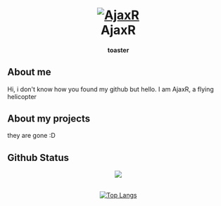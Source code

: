 <h1 align="center">
  <br>
  <a href=""><img src="https://media.discordapp.net/attachments/1033417340521554126/1071530546284470322/tartaglia-childe-genshin-impact-4k-wallpaper-uhdpaper.com-590e.jpg?width=1193&height=671" alt="AjaxR"></a>
  <br>
  AjaxR
  <br>
</h1>

<h4 align="center">toaster</h4>

## About me

Hi, i don't know how you found my github but hello. I am AjaxR, a flying helicopter


## About my projects

they are gone :D

## Github Status

<div align="center"><img src="https://github-readme-stats.vercel.app/api?username=AjaxR0&show_icons=true&count_private=true&hide_border=true" align="center" /></div>  
<br/>  
<div align="center">
<p><a href="https://github.com/AjaxR0"><img src="https://github-readme-stats.vercel.app/api/top-langs/?username=AjaxR0&amp;layout=compact" alt="Top Langs"></a></p></div>  
